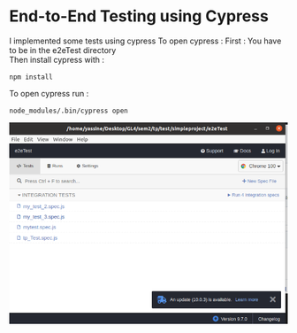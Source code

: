 # End-to-End Testing using Cypress
I implemented some tests using cypress 
To open cypress :
First : You have to be in the e2eTest directory  
Then install cypress with :
```
npm install
```
To open cypress run :
```
node_modules/.bin/cypress open
```
![Screenshot](cypress.png)

